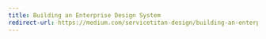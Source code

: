 ```yaml
---
title: Building an Enterprise Design System
redirect-url: https://medium.com/servicetitan-design/building-an-enterprise-design-system-f0fe74e7fac
---
```

